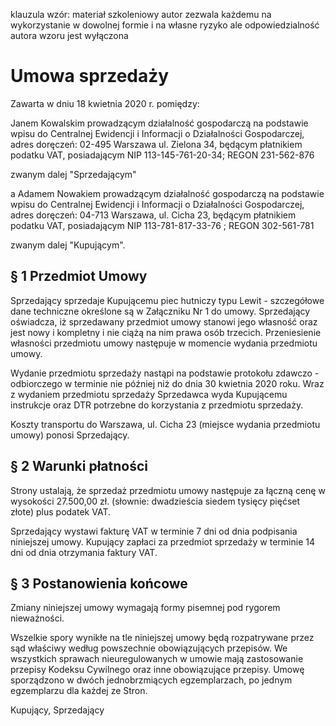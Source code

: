 klauzula 
wzór: materiał szkoleniowy 
autor zezwala każdemu na wykorzystanie 
w dowolnej formie i na własne ryzyko 
ale odpowiedzialność autora wzoru jest wyłączona 

# Umowa sprzedaży

Zawarta w dniu 18 kwietnia 2020 r. pomiędzy:

Janem Kowalskim prowadzącym działalność gospodarczą na podstawie wpisu do Centralnej Ewidencji i Informacji o Działalności Gospodarczej, adres doręczeń: 02-495 Warszawa ul. Zielona 34, będącym płatnikiem podatku VAT, posiadającym NIP 113-145-761-20-34; REGON 231-562-876

zwanym dalej "Sprzedającym"

a Adamem Nowakiem prowadzącym działalność gospodarczą na podstawie wpisu do Centralnej Ewidencji i Informacji o Działalności Gospodarczej, adres doręczeń: 04-713 Warszawa, ul. Cicha 23, będącym płatnikiem podatku VAT, posiadającym NIP 113-781-817-33-76 ; REGON 302-561-781

zwanym dalej "Kupującym".

## § 1 Przedmiot Umowy

Sprzedający sprzedaje Kupującemu piec hutniczy typu Lewit - szczegółowe dane techniczne określone są w Załączniku Nr 1 do umowy. 
Sprzedający oświadcza, iż sprzedawany przedmiot umowy stanowi jego własność oraz jest nowy i kompletny i nie ciążą na nim prawa osób trzecich. 
Przeniesienie własności przedmiotu umowy następuje w momencie wydania przedmiotu umowy.  

Wydanie przedmiotu sprzedaży nastąpi na podstawie protokołu zdawczo - odbiorczego w terminie nie później niż do dnia 30 kwietnia 2020 roku. Wraz z wydaniem przedmiotu sprzedaży Sprzedawca wyda Kupującemu instrukcje oraz DTR potrzebne do korzystania z przedmiotu sprzedaży.

Koszty transportu do Warszawa, ul. Cicha 23 (miejsce wydania przedmiotu umowy) ponosi Sprzedający. 

## § 2 Warunki płatności

Strony ustalają, że sprzedaż przedmiotu umowy następuje za łączną cenę w wysokości 27.500,00 zł. (słownie: dwadzieścia siedem tysięcy pięćset złote) plus podatek VAT.

Sprzedający wystawi fakturę VAT w terminie 7 dni od dnia podpisania niniejszej umowy. 
Kupujący zapłaci za przedmiot sprzedaży w terminie 14 dni od dnia otrzymania faktury VAT. 

## § 3 Postanowienia końcowe

Zmiany niniejszej umowy wymagają formy pisemnej pod rygorem nieważności.

Wszelkie spory wynikłe na tle niniejszej umowy będą rozpatrywane przez sąd właściwy według powszechnie obowiązujących przepisów.
We wszystkich sprawach nieuregulowanych w umowie mają zastosowanie przepisy Kodeksu Cywilnego oraz inne obowiązujące przepisy. 
Umowę sporządzono w dwóch jednobrzmiących egzemplarzach, po jednym egzemplarzu dla każdej ze Stron.

Kupujący, Sprzedający